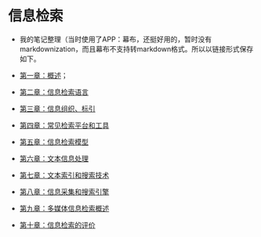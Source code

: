 # 信息检索

- 我的笔记整理（当时使用了APP：幕布，还挺好用的，暂时没有markdownization，而且幕布不支持转markdown格式。所以以链接形式保存如下。



- [第一章：概述](https://www.mubucm.com/doc/36utAuQUg6_)；
- [第二章：信息检索语言](https://www.mubucm.com/doc/5Xu5VuEr2C_)
- [第三章：信息组织、标引](https://www.mubucm.com/doc/INs-9EsAC_)
- [第四章：常见检索平台和工具](https://www.mubucm.com/doc/3qoPo9GKxS_)
- [第五章：信息检索模型](https://www.mubucm.com/doc/Kpcinr-N6_)
- [第六章：文本信息处理](https://www.mubucm.com/doc/7LKvqg4EHm_)
- [第七章：文本索引和搜索技术](https://www.mubucm.com/doc/3ydaIbI_6m_)
- [第八章：信息采集和搜索引擎](https://www.mubucm.com/doc/7sMAl2c1wC_)
- [第九章：多媒体信息检索概述](https://www.mubucm.com/doc/1QaAH2RLWC_)
- [第十章：信息检索的评价](https://www.mubucm.com/doc/6O1vlObQwC_)